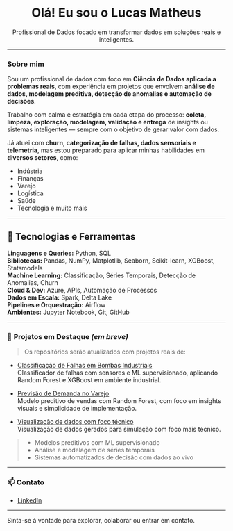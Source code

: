 <h1 align="center">Olá! Eu sou o Lucas Matheus</h1>
<p align="center">
  Profissional de Dados focado em transformar dados em soluções reais e inteligentes.
</p>

---

### **Sobre mim**

Sou um profissional de dados com foco em **Ciência de Dados aplicada a problemas reais**, com experiência em projetos que envolvem **análise de dados, modelagem preditiva, detecção de anomalias e automação de decisões**.

Trabalho com calma e estratégia em cada etapa do processo: **coleta, limpeza, exploração, modelagem, validação e entrega** de insights ou sistemas inteligentes — sempre com o objetivo de gerar valor com dados.

Já atuei com **churn, categorização de falhas, dados sensoriais e telemetria**, mas estou preparado para aplicar minhas habilidades em **diversos setores**, como:
- Indústria
- Finanças
- Varejo
- Logística
- Saúde
- Tecnologia e muito mais

---

## 🧰 Tecnologias e Ferramentas

**Linguagens e Queries:** Python, SQL  
**Bibliotecas:** Pandas, NumPy, Matplotlib, Seaborn, Scikit-learn, XGBoost, Statsmodels  
**Machine Learning:** Classificação, Séries Temporais, Detecção de Anomalias, Churn  
**Cloud & Dev:** Azure, APIs, Automação de Processos  
**Dados em Escala:** Spark, Delta Lake  
**Pipelines e Orquestração:** Airflow  
**Ambientes:** Jupyter Notebook, Git, GitHub

---

### 📂 **Projetos em Destaque** *(em breve)*

> Os repositórios serão atualizados com projetos reais de:

- [Classificação de Falhas em Bombas Industriais](https://github.com/lks-lks/Classifica-o-de-falhas-em-bombas-industriais)  
  Classificador de falhas com sensores e ML supervisionado, aplicando Random Forest e XGBoost em ambiente industrial.

- [Previsão de Demanda no Varejo](https://github.com/lks-lks/previsao-demanda-varejo)  
  Modelo preditivo de vendas com Random Forest, com foco em insights visuais e simplicidade de implementação.

- [Visualização de dados com foco técnico](https://github.com/lks-lks/visualizacao-de-dados-com-foco-tecnico)  
  Visualização de dados gerados para simulação com foco mais técnico.

> - Modelos preditivos com ML supervisionado
> - Análise e modelagem de séries temporais
> - Sistemas automatizados de decisão com dados ao vivo

---

### 📫 **Contato**
- [LinkedIn](https://www.linkedin.com/in/lucas-matheus-338a44213/) 

---

Sinta-se à vontade para explorar, colaborar ou entrar em contato.
